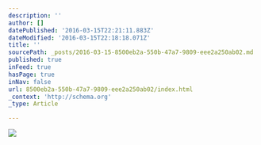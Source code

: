 ```yaml
---
description: ''
author: []
datePublished: '2016-03-15T22:21:11.883Z'
dateModified: '2016-03-15T22:18:18.071Z'
title: ''
sourcePath: _posts/2016-03-15-8500eb2a-550b-47a7-9809-eee2a250ab02.md
published: true
inFeed: true
hasPage: true
inNav: false
url: 8500eb2a-550b-47a7-9809-eee2a250ab02/index.html
_context: 'http://schema.org'
_type: Article

---
```

![](https://the-grid-user-content.s3-us-west-2.amazonaws.com/28b44abf-889b-4da3-aef7-f08027e87f27.png)